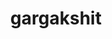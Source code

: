 ---
title: gargakshit
github: https://github.com/gargakshit
mode: dark
transition: 3s
archetype:
- Minimalistic:
---